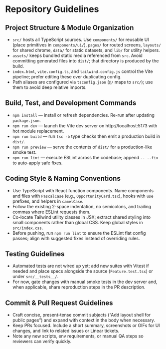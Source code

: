 # Repository Guidelines

## Project Structure & Module Organization
- `src/` hosts all TypeScript sources. Use `components/` for reusable UI (place primitives in `components/ui/`), `pages/` for routed screens, `layouts/` for shared chrome, `data/` for static datasets, and `lib/` for utility helpers.
- `assets/` keeps bundled static media referenced from `src`. Avoid committing generated files into `dist/`; that directory is produced by the build.
- `index.html`, `vite.config.ts`, and `tailwind.config.js` control the Vite pipeline; prefer editing these over duplicating config.
- Path aliases are configured via `tsconfig.json` (`@/` maps to `src/`); use them to avoid deep relative imports.

## Build, Test, and Development Commands
- `npm install` — install or refresh dependencies. Re-run after updating `package.json`.
- `npm run dev` — launch the Vite dev server on http://localhost:5173 with hot module replacement.
- `npm run build` — run `tsc -b` type checks then emit a production build in `dist/`.
- `npm run preview` — serve the contents of `dist/` for a production-like smoke test.
- `npm run lint` — execute ESLint across the codebase; append `-- --fix` to auto-apply safe fixes.

## Coding Style & Naming Conventions
- Use TypeScript with React function components. Name components and files with `PascalCase` (e.g., `OpportunityCard.tsx`), hooks with `use` prefixes, and helpers in `camelCase`.
- Follow the existing 2-space indentation, no semicolons, and trailing commas where ESLint requests them.
- Co-locate Tailwind utility classes in JSX; extract shared styling into small components rather than global CSS. Keep global styles in `src/index.css`.
- Before pushing, run `npm run lint` to ensure the ESLint flat config passes; align with suggested fixes instead of overriding rules.

## Testing Guidelines
- Automated tests are not wired up yet; add new suites with Vitest if needed and place specs alongside the source (`Feature.test.tsx`) or under `src/__tests__/`.
- For now, gate changes with manual smoke tests in the dev server and, when applicable, share reproduction steps in the PR description.

## Commit & Pull Request Guidelines
- Craft concise, present-tense commit subjects (“Add layout shell for public pages”) and expand with context in the body when necessary.
- Keep PRs focused. Include a short summary, screenshots or GIFs for UI changes, and link to related issues or Linear tickets.
- Note any new scripts, env requirements, or manual QA steps so reviewers can verify quickly.
